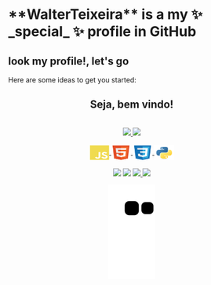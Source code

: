 


<h1>**WalterTeixeira** is a my ✨ _special_ ✨ profile in GitHub</h1>

<h2>look my profile!, let's go</h2>

Here are some ideas to get you started:

<!-- 🔭 I’m currently working on ...
- 🌱 I’m currently learning ...
- 👯 I’m looking to collaborate on ...
- 🤔 I’m looking for help with ...
- 💬 Ask me about ...
- 📫 How to reach me: ...
- 😄 Pronouns: ...
- ⚡ Fun fact: ...
-->

<div align="center">
<h2> Seja, bem vindo!</h2>
</div>
</br>
<div align="center">
  <div align="center">
  <div align="center">
      <a href="https://github.com/rafaballerini">
      <img height="180em" src="https://github-readme-stats.vercel.app/api?username=walterteixeira&show_icons=true&theme=dracula&include_all_commits=true&count_private=true"/>
      <img height="180em" src="https://github-readme-stats.vercel.app/api/top-langs/?username=walterteixeira&layout=compact&langs_count=7&theme=dracula"/>
    </div>
    <div style="display: inline_block"><br>
      <img align="center" alt="Rafa-Js" height="30" width="40" src="https://raw.githubusercontent.com/devicons/devicon/master/icons/javascript/javascript-plain.svg">
      <img align="center" alt="Rafa-HTML" height="30" width="40" src="https://raw.githubusercontent.com/devicons/devicon/master/icons/html5/html5-original.svg">
      <img align="center" alt="Rafa-CSS" height="30" width="40" src="https://raw.githubusercontent.com/devicons/devicon/master/icons/css3/css3-original.svg">
      <img align="center" alt="Rafa-Python" height="30" width="40" src="https://raw.githubusercontent.com/devicons/devicon/master/icons/python/python-original.svg">
      
</div>
</br>

 <div align="center">
  <a href="https://instagram.com/walterteixeirasc" target="_blank"><img src="https://img.shields.io/badge/-Instagram-%23E4405F?style=for-the-badge&logo=instagram&logoColor=white" target="_blank"></a> 
      <a href = "mailto:teixeirapmsc@gmail.com"><img src="https://img.shields.io/badge/-Gmail-%23333?style=for-the-badge&logo=gmail&logoColor=white" target="_blank"></a>
      <a href="https://www.linkedin.com/in/walter-teixeira-4a607a1a5" target="_blank"><img src="https://img.shields.io/badge
</div>
</br>
<p align="center">   <img alingn="center" src="https://profile-counter.glitch.me/WalterTeixeira/count.svg" /></p>


![snake gif](https://github.com/WalterTeixeira/WalterTeixeira/blob/output/github-contribution-grid-snake.svg)
